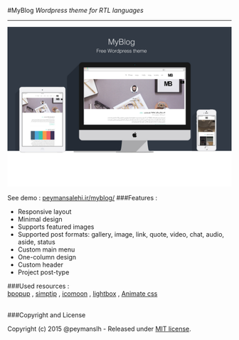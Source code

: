
#MyBlog
*Wordpress theme for RTL languages*
<br>
<hr>

![Screenshot](https://github.com/peymanslh/MyBlog/blob/master/screenshot.jpg?raw=true)


See demo : [peymansalehi.ir/myblog/](http://peymansalehi.ir/myblog/)
###Features :

* Responsive layout
* Minimal design
* Supports featured images
* Supported post formats: gallery, image, link, quote, video, chat, audio, aside, status
* Custom main menu
* One-column design
* Custom header
* Project post-type


###Used resources :  
[bpopup](http://dinbror.dk/bpopup/)
,
[simptip](http://arashm.net/lab/simptip/)
,
[icomoon](https://icomoon.io/)
,
[lightbox](http://lokeshdhakar.com/projects/lightbox2/)
,
[Animate css](https://github.com/daneden/animate.css)

<br>
###Copyright and License

Copyright (c) 2015 @peymanslh - Released under [MIT license](https://github.com/peymanslh/MyBlog/blob/master/LICENSE).

